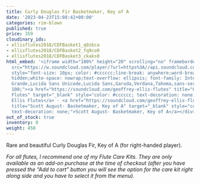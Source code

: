 ```yaml
---
title: Curly Douglas Fir Basketmaker, Key of A
date: '2023-04-23T15:08:42+00:00'
categories: rim-blown
published: true
price: 359
cloudinary_ids:
- ellisflutes2018/CDFBasket1_q0zbca
- ellisflutes2018/CDFBasket2_fq9co0
- ellisflutes2018/CDFBasket3_ckaks0
html_embed: '<iframe width="100%" height="20" scrolling="no" frameborder="no" allow="autoplay"
  src="https://w.soundcloud.com/player/?url=https%3A//api.soundcloud.com/tracks/536548146&color=%23ff5500&inverse=false&auto_play=false&show_user=true"></iframe><div
  style="font-size: 10px; color: #cccccc;line-break: anywhere;word-break: normal;overflow:
  hidden;white-space: nowrap;text-overflow: ellipsis; font-family: Interstate,Lucida
  Grande,Lucida Sans Unicode,Lucida Sans,Garuda,Verdana,Tahoma,sans-serif;font-weight:
  100;"><a href="https://soundcloud.com/geoffrey-ellis-flutes" title="Geoffrey Ellis
  Flutes" target="_blank" style="color: #cccccc; text-decoration: none;">Geoffrey
  Ellis Flutes</a> · <a href="https://soundcloud.com/geoffrey-ellis-flutes/anasazi-20-sample"
  title="Scott August- Basketmaker, Key of A" target="_blank" style="color: #cccccc;
  text-decoration: none;">Scott August- Basketmaker, Key of A</a></div>'
out_of_stock: true
inventory: 0
weight: 450
---
```


Rare and beautiful Curly Douglas Fir, Key of A (for right-handed player).

*For all flutes, I recommend one of my Flute Care Kits. They are only available as an add-on purchase at the time of checkout (after you have pressed the “Add to cart” button you will see the option for the care kit right along side and you have to select it from the menu).*